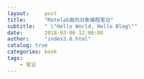 ```yaml
---
layout:     post
title:      "Matelab面向对象编程笔记"
subtitle:   " \"Hello World, Hello Blog\""
date:       2018-03-06 12:00:00
author:     "index2.6.html"
catalog: true
categories: book
tags:
    - 笔记
---
```



